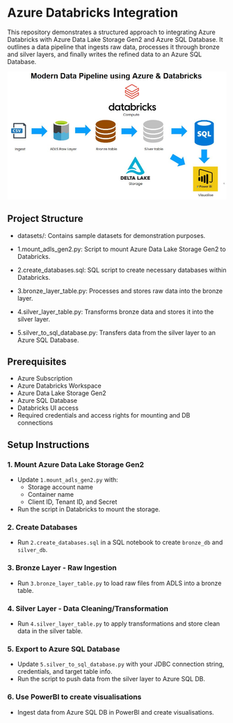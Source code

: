 # Azure Databricks Integration

This repository demonstrates a structured approach to integrating Azure Databricks with Azure Data Lake Storage Gen2 and Azure SQL Database. It outlines a data pipeline that ingests raw data, processes it through bronze and silver layers, and finally writes the refined data to an Azure SQL Database.

![Data Pipeline Diagram](images/azure_databricks_integration.JPG)

## Project Structure

 - datasets/: Contains sample datasets for demonstration purposes.

 - 1.mount_adls_gen2.py: Script to mount Azure Data Lake Storage Gen2 to Databricks.

 - 2.create_databases.sql: SQL script to create necessary databases within Databricks.

 - 3.bronze_layer_table.py: Processes and stores raw data into the bronze layer.

 - 4.silver_layer_table.py: Transforms bronze data and stores it into the silver layer.

 - 5.silver_to_sql_database.py: Transfers data from the silver layer to an Azure SQL Database.

## Prerequisites

- Azure Subscription
- Azure Databricks Workspace
- Azure Data Lake Storage Gen2
- Azure SQL Database
- Databricks UI access
- Required credentials and access rights for mounting and DB connections


## Setup Instructions

### 1. Mount Azure Data Lake Storage Gen2

- Update `1.mount_adls_gen2.py` with:
  - Storage account name
  - Container name
  - Client ID, Tenant ID, and Secret
- Run the script in Databricks to mount the storage.

### 2. Create Databases

- Run `2.create_databases.sql` in a SQL notebook to create `bronze_db` and `silver_db`.

### 3. Bronze Layer - Raw Ingestion

- Run `3.bronze_layer_table.py` to load raw files from ADLS into a bronze table.

### 4. Silver Layer - Data Cleaning/Transformation

- Run `4.silver_layer_table.py` to apply transformations and store clean data in the silver table.

### 5. Export to Azure SQL Database

- Update `5.silver_to_sql_database.py` with your JDBC connection string, credentials, and target table info.
- Run the script to push data from the silver layer to Azure SQL DB.

### 6. Use PowerBI to create visualisations

 - Ingest data from Azure SQL DB in PowerBI and create visualisations.
